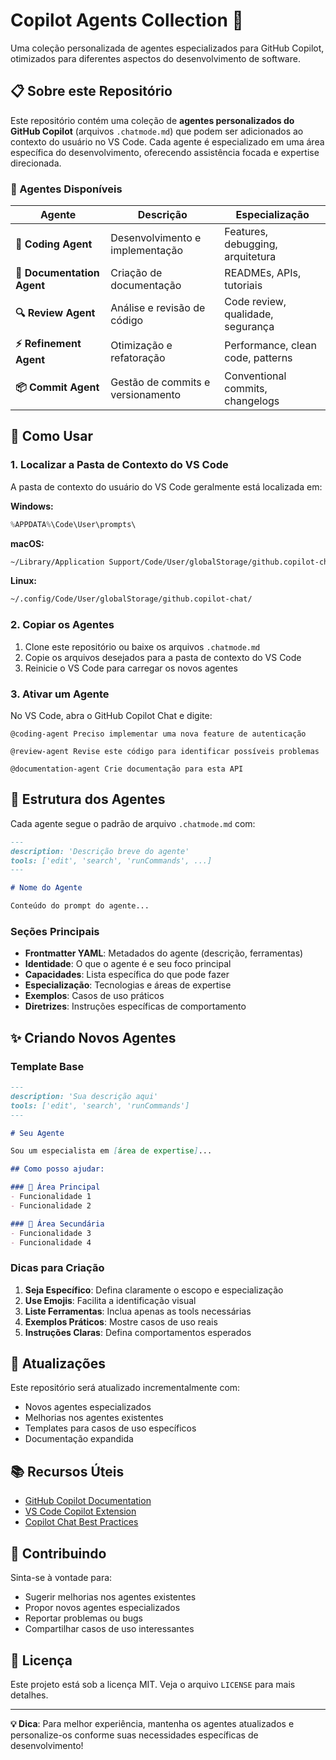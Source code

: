 # Copilot Agents Collection 🤖

Uma coleção personalizada de agentes especializados para GitHub Copilot, otimizados para diferentes aspectos do desenvolvimento de software.

## 📋 Sobre este Repositório

Este repositório contém uma coleção de **agentes personalizados do GitHub Copilot** (arquivos `.chatmode.md`) que podem ser adicionados ao contexto do usuário no VS Code. Cada agente é especializado em uma área específica do desenvolvimento, oferecendo assistência focada e expertise direcionada.

### 🎯 Agentes Disponíveis

| Agente | Descrição | Especialização |
|--------|-----------|----------------|
| **🔧 Coding Agent** | Desenvolvimento e implementação | Features, debugging, arquitetura |
| **📝 Documentation Agent** | Criação de documentação | READMEs, APIs, tutoriais |
| **🔍 Review Agent** | Análise e revisão de código | Code review, qualidade, segurança |
| **⚡ Refinement Agent** | Otimização e refatoração | Performance, clean code, patterns |
| **📦 Commit Agent** | Gestão de commits e versionamento | Conventional commits, changelogs |

## 🚀 Como Usar

### 1. Localizar a Pasta de Contexto do VS Code

A pasta de contexto do usuário do VS Code geralmente está localizada em:

**Windows:**

```powershell
%APPDATA%\Code\User\prompts\
```

**macOS:**

```bash
~/Library/Application Support/Code/User/globalStorage/github.copilot-chat/
```

**Linux:**

```bash
~/.config/Code/User/globalStorage/github.copilot-chat/
```

### 2. Copiar os Agentes

1. Clone este repositório ou baixe os arquivos `.chatmode.md`
2. Copie os arquivos desejados para a pasta de contexto do VS Code
3. Reinicie o VS Code para carregar os novos agentes

### 3. Ativar um Agente

No VS Code, abra o GitHub Copilot Chat e digite:

```text
@coding-agent Preciso implementar uma nova feature de autenticação
```

```text
@review-agent Revise este código para identificar possíveis problemas
```

```text
@documentation-agent Crie documentação para esta API
```

## 📁 Estrutura dos Agentes

Cada agente segue o padrão de arquivo `.chatmode.md` com:

```markdown
---
description: 'Descrição breve do agente'
tools: ['edit', 'search', 'runCommands', ...]
---

# Nome do Agente

Conteúdo do prompt do agente...
```

### Seções Principais

- **Frontmatter YAML**: Metadados do agente (descrição, ferramentas)
- **Identidade**: O que o agente é e seu foco principal
- **Capacidades**: Lista específica do que pode fazer
- **Especialização**: Tecnologias e áreas de expertise
- **Exemplos**: Casos de uso práticos
- **Diretrizes**: Instruções específicas de comportamento

## ✨ Criando Novos Agentes

### Template Base

```markdown
---
description: 'Sua descrição aqui'
tools: ['edit', 'search', 'runCommands']
---

# Seu Agente

Sou um especialista em [área de expertise]...

## Como posso ajudar:

### 🎯 Área Principal
- Funcionalidade 1
- Funcionalidade 2

### 🔧 Área Secundária
- Funcionalidade 3
- Funcionalidade 4
```

### Dicas para Criação

1. **Seja Específico**: Defina claramente o escopo e especialização
2. **Use Emojis**: Facilita a identificação visual
3. **Liste Ferramentas**: Inclua apenas as tools necessárias
4. **Exemplos Práticos**: Mostre casos de uso reais
5. **Instruções Claras**: Defina comportamentos esperados

## 🔄 Atualizações

Este repositório será atualizado incrementalmente com:

- Novos agentes especializados
- Melhorias nos agentes existentes
- Templates para casos de uso específicos
- Documentação expandida

## 📚 Recursos Úteis

- [GitHub Copilot Documentation](https://docs.github.com/en/copilot)
- [VS Code Copilot Extension](https://marketplace.visualstudio.com/items?itemName=GitHub.copilot-chat)
- [Copilot Chat Best Practices](https://docs.github.com/en/copilot/using-github-copilot/best-practices-for-using-github-copilot-chat)

## 🤝 Contribuindo

Sinta-se à vontade para:

- Sugerir melhorias nos agentes existentes
- Propor novos agentes especializados
- Reportar problemas ou bugs
- Compartilhar casos de uso interessantes

## 📄 Licença

Este projeto está sob a licença MIT. Veja o arquivo `LICENSE` para mais detalhes.

---

**💡 Dica**: Para melhor experiência, mantenha os agentes atualizados e personalize-os conforme suas necessidades específicas de desenvolvimento!
 
 